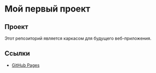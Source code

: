 # Мой первый проект

## Проект
Этот репозиторий является каркасом для будущего веб-приложения.

## Ссылки
- [GitHub Pages](https://JmyP1312.github.com/my-awesome-project/src/index.html)

